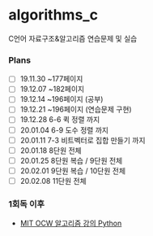 # algorithms_c
C언어 자료구조&amp;알고리즘 연습문제 및 실습

### Plans 
- [ ] 19.11.30  ~177페이지 
- [ ] 19.12.07  ~182페이지 
- [ ] 19.12.14  ~196페이지 (공부)
- [ ] 19.12.21  ~196페이지 (연습문제 구현)
- [ ] 19.12.28  6-6 퀵 정렬 까지 
- [ ] 20.01.04  6-9 도수 정렬 까지 
- [ ] 20.01.11  7-3 비트벡터로 집합 만들기 까지 
- [ ] 20.01.18  8단원 전체
- [ ] 20.01.25  8단원 복습 / 9단원 전체 
- [ ] 20.02.01  9단원 복습 / 10단원 전체 
- [ ] 20.02.08  11단원 전체 

### 1회독 이후 
- [MIT OCW 알고리즘 강의 Python](https://www.edwith.org/introalgorithm/joinLectures/16685)
